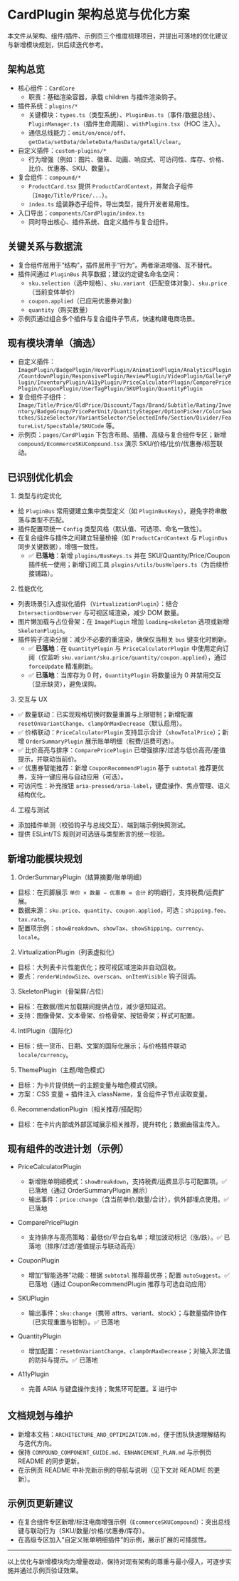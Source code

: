 # CardPlugin 架构总览与优化方案

本文件从架构、组件/插件、示例页三个维度梳理项目，并提出可落地的优化建议与新增模块规划，供后续迭代参考。

## 架构总览

- 核心组件：`CardCore`
  - 职责：基础渲染容器，承载 children 与插件渲染钩子。
- 插件系统：`plugins/*`
  - 关键模块：`types.ts`（类型系统）、`PluginBus.ts`（事件/数据总线）、`PluginManager.ts`（插件生命周期）、`withPlugins.tsx`（HOC 注入）。
  - 通信总线能力：`emit/on/once/off`、`getData/setData/deleteData/hasData/getAll/clear`。
- 自定义插件：`custom-plugins/*`
  - 行为增强（例如：图片、徽章、动画、响应式、可访问性、库存、价格、比价、优惠券、SKU、数量）。
- 复合组件：`compound/*`
  - `ProductCard.tsx` 提供 `ProductCardContext`，并聚合子组件（`Image/Title/Price/...`）。
  - `index.ts` 组装静态子组件，导出类型，提升开发者易用性。
- 入口导出：`components/CardPlugin/index.ts`
  - 同时导出核心、插件系统、自定义插件与复合组件。

## 关键关系与数据流

- 复合组件层用于“结构”，插件层用于“行为”。两者渐进增强、互不替代。
- 插件间通过 `PluginBus` 共享数据；建议约定键名命名空间：
  - `sku.selection`（选中规格）、`sku.variant`（匹配变体对象）、`sku.price`（当前变体单价）
  - `coupon.applied`（已应用优惠券对象）
  - `quantity`（购买数量）
- 示例页通过组合多个插件与复合组件子节点，快速构建电商场景。

## 现有模块清单（摘选）

- 自定义插件：`ImagePlugin/BadgePlugin/HoverPlugin/AnimationPlugin/AnalyticsPlugin/CountdownPlugin/ResponsivePlugin/ReviewPlugin/VideoPlugin/GalleryPlugin/InventoryPlugin/A11yPlugin/PriceCalculatorPlugin/ComparePricePlugin/CouponPlugin/UserTagPlugin/SKUPlugin/QuantityPlugin`
- 复合组件子组件：`Image/Title/Price/OldPrice/Discount/Tags/Brand/Subtitle/Rating/Inventory/BadgeGroup/PricePerUnit/QuantityStepper/OptionPicker/ColorSwatches/SizeSelector/VariantSelector/SelectedInfo/Section/Divider/FeatureList/SpecsTable/SKUCode` 等。
- 示例页：`pages/CardPlugin` 下包含布局、插槽、高级与复合组件专区；新增 `compound/EcommerceSKUCompound.tsx` 演示 SKU/价格/比价/优惠券/标签联动。

## 已识别优化机会

1) 类型与约定优化
- 给 `PluginBus` 常用键建立集中类型定义（如 `PluginBusKeys`），避免字符串散落与类型不匹配。
- 插件配置项统一 `Config` 类型风格（默认值、可选项、命名一致性）。
- 在复合组件与插件之间建立轻量桥接（如 `ProductCardContext` 与 `PluginBus` 同步关键数据），增强一致性。
  - ✅ **已落地**：新增 `plugins/BusKeys.ts` 并在 SKU/Quantity/Price/Coupon 插件统一使用；新增订阅工具 `plugins/utils/busHelpers.ts`（为后续桥接铺路）。

2) 性能优化
- 列表场景引入虚拟化插件（`VirtualizationPlugin`）：结合 `IntersectionObserver` 与可视区域渲染，减少 DOM 数量。
- 图片懒加载与占位骨架：在 `ImagePlugin` 增加 `loading=skeleton` 选项或新增 `SkeletonPlugin`。
- 插件钩子渲染分层：减少不必要的重渲染，确保仅当相关 `bus` 键变化时刷新。
  - ✅ **已落地**：在 `QuantityPlugin` 与 `PriceCalculatorPlugin` 中使用定向订阅（仅监听 `sku.variant/sku.price/quantity/coupon.applied`），通过 `forceUpdate` 精准刷新。
  - ✅ **已落地**：当库存为 0 时，`QuantityPlugin` 将数量设为 0 并禁用交互（显示缺货），避免误购。

3) 交互与 UX
- ✅ 数量联动：已实现规格切换时数量重置与上限钳制；新增配置 `resetOnVariantChange`、`clampOnMaxDecrease`（默认启用）。
- ✅ 价格联动：`PriceCalculatorPlugin` 支持显示合计（`showTotalPrice`）；新增 `OrderSummaryPlugin` 展示账单明细（税费/运费可选）。
- ✅ 比价高亮与排序：`ComparePricePlugin` 已增强排序/过滤与低价高亮/差值提示，并联动当前价。
- ✅ 优惠券智能推荐：新增 `CouponRecommendPlugin` 基于 `subtotal` 推荐更优券，支持一键应用与自动应用（可选）。
- 可访问性：补充按钮 `aria-pressed/aria-label`，键盘操作、焦点管理、语义结构优化。

4) 工程与测试
- 添加插件单测（校验钩子与总线交互）、端到端示例快照测试。
- 提供 ESLint/TS 规则对可选链与类型断言的统一校验。

## 新增功能模块规划

1) OrderSummaryPlugin（结算摘要/账单明细）
- 目标：在页脚展示 `单价 × 数量 − 优惠券 = 合计` 的明细行，支持税费/运费扩展。
- 数据来源：`sku.price`、`quantity`、`coupon.applied`，可选：`shipping.fee`、`tax.rate`。
- 配置项示例：`showBreakdown`、`showTax`、`showShipping`、`currency`、`locale`。

2) VirtualizationPlugin（列表虚拟化）
- 目标：大列表卡片性能优化；按可视区域渲染并自动回收。
- 要点：`renderWindowSize`、`overscan`、`onItemVisible` 钩子回调。

3) SkeletonPlugin（骨架屏/占位）
- 目标：在数据/图片加载期间提供占位，减少感知延迟。
- 支持：图像骨架、文本骨架、价格骨架、按钮骨架；样式可配置。

4) IntlPlugin（国际化）
- 目标：统一货币、日期、文案的国际化展示；与价格插件联动 `locale/currency`。

5) ThemePlugin（主题/暗色模式）
- 目标：为卡片提供统一的主题变量与暗色模式切换。
- 方案：CSS 变量 + 插件注入 className，复合组件子节点读取变量。

6) RecommendationPlugin（相关推荐/搭配购）
- 目标：在卡片内部或外部区域展示相关推荐，提升转化；数据由宿主传入。

## 现有组件的改进计划（示例）

- PriceCalculatorPlugin
  - 新增账单明细模式：`showBreakdown`，支持税费/运费显示与可配置项。✅ 已落地（通过 OrderSummaryPlugin 展示）
  - 输出事件：`price:change`（含当前单价/数量/合计），供外部埋点使用。✅ 已落地

- ComparePricePlugin
  - 支持排序与高亮策略：最低价/平台白名单；增加波动标记（涨/跌）。✅ 已落地（排序/过滤/差值提示与联动高亮）

- CouponPlugin
  - 增加“智能选券”功能：根据 `subtotal` 推荐最优券；配置 `autoSuggest`。✅ 已落地（通过 CouponRecommendPlugin 推荐与可选自动应用）

- SKUPlugin
  - 输出事件：`sku:change`（携带 attrs、variant、stock）；与数量插件协作（已实现重置与钳制）。✅ 已落地

- QuantityPlugin
  - 增加配置：`resetOnVariantChange`、`clampOnMaxDecrease`；对输入非法值的防抖与提示。✅ 已落地

- A11yPlugin
  - 完善 ARIA 与键盘操作支持；聚焦环可配置。⏳ 进行中

## 文档规划与维护

- 新增本文档：`ARCHITECTURE_AND_OPTIMIZATION.md`，便于团队快速理解结构与迭代方向。
- 保持 `COMPOUND_COMPONENT_GUIDE.md`、`ENHANCEMENT_PLAN.md` 与示例页 README 的同步更新。
- 在示例页 README 中补充新示例的导航与说明（见下文对 README 的更新）。

## 示例页更新建议

- 在复合组件专区新增/标注电商增强示例（`EcommerceSKUCompound`）：突出总线键与联动行为（SKU/数量/价格/优惠券/库存）。
- 在高级专区加入“自定义账单明细插件”的示例，展示扩展的可插拔性。

---

以上优化与新增模块均为增量改动，保持对现有架构的尊重与最小侵入，可逐步实施并通过示例页验证效果。